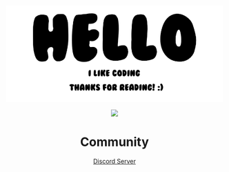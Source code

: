 <p align="center">
  <img src="https://github.com/I2rys/I2rys/blob/main/image.png?raw=true"></img>
</p>

<p align="center">
	<a href="https://ko-fi.com/S6S7D8UKP"><img src="https://ko-fi.com/img/githubbutton_sm.svg"></img></a>
</p>

<h1 align="center">Community</h1>
<p align="center"><a href="https://discord.gg/uqGXCDerQw">Discord Server</a></p>
